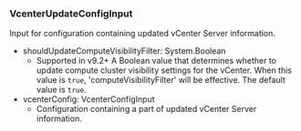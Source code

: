 ### VcenterUpdateConfigInput
Input for configuration containing updated vCenter Server information.

- shouldUpdateComputeVisibilityFilter: System.Boolean
  - Supported in v9.2+
      A Boolean value that determines whether to update compute cluster visibility settings for the vCenter. When this value is `true`, 'computeVisibilityFilter' will be effective. The default value is `true`.
- vcenterConfig: VcenterConfigInput
  - Configuration containing a part of updated vCenter Server information.
